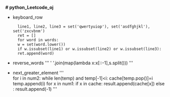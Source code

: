 **# python_Leetcode_oj**
- keyboard_row

		line1, line2, line3 = set('qwertyuiop'), set('asdfghjkl'), set('zxcvbnm')
    	ret = []
    	for word in words:
      	w = set(word.lower())
		if w.issubset(line1) or w.issubset(line2) or w.issubset(line3):
        ret.append(word)

- reverse_words
 	'''  ' '.join(map(lambda x:x[::-1],s.split())) '''
-  next_greater_element
	'''  	
	for i in num2:
		while len(temp) and temp[-1]<i:
			cache[temp.pop()]=i
		temp.append(i)
	for x in num1:
		if x in cache:
			result.append(cache[x])
		else :
			result.append(-1)
 	'''
